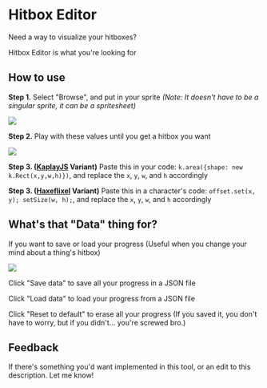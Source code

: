 <h1>Hitbox Editor</h1>
<p>Need a way to visualize your hitboxes?</p>
<p>Hitbox Editor is what you're looking for</p>
<h2>How to use</h2>
<p><strong>Step 1.</strong> Select "Browse", and put in your sprite <em>(Note: It doesn't have to be a singular sprite, it can be a spritesheet)</em></p>
<p><img src="https://img.itch.zone/aW1nLzIxNTA0Mjk3LnBuZw==/original/qCtnAD.png"></p>
<p><strong>Step 2.</strong> Play with these values until you get a hitbox you want</p>
<p><img src="https://img.itch.zone/aW1nLzIxNTA0MzM1LnBuZw==/original/rOGNvJ.png"></p>
<p><strong>Step 3. (<a href="https://kaplayjs.com/" target="_blank">KaplayJS</a> Variant)</strong> Paste this in your code: <code>k.area({shape: new k.Rect(x,y,w,h)})</code>, and replace the <code>x</code>, <code>y</code>, <code>w</code>, and <code>h</code> accordingly</p>
<p><strong>Step 3. (<a href="https://haxeflixel.com/" target="_blank">Haxeflixel</a> Variant)</strong> Paste this in a character's code: <code>offset.set(x, y); setSize(w, h);</code>, and replace the <code>x</code>, <code>y</code>, <code>w</code>, and <code>h</code> accordingly</p>
<h2>What's that "Data" thing for?</h2>
<p>If you want to save or load your progress (Useful when you change your mind about a thing's hitbox)</p>
<img src="https://img.itch.zone/aW1nLzIxNTA0NjIyLnBuZw==/original/43Sh0V.png"><br>
<p>Click "Save data" to save all your progress in a JSON file</p>
<p>Click "Load data" to load your progress from a JSON file</p>
<p>Click "Reset to default" to erase all your progress (If you saved it, you don't have to worry, but if you didn't... you're screwed bro.)</p>
<h2>Feedback</h2>
<p>If there's something you'd want implemented in this tool, or an edit to this description. Let me know!</p>
